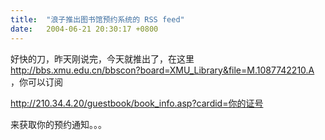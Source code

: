 ```yaml
---
title:  "浪子推出图书馆预约系统的 RSS feed"
date:   2004-06-21 20:30:17 +0800
---
```


好快的刀，昨天刚说完，今天就推出了，在这里 http://bbs.xmu.edu.cn/bbscon?board=XMU_Library&file=M.1087742210.A ，你可以订阅  

http://210.34.4.20/guestbook/book_info.asp?cardid=你的证号  

来获取你的预约通知。。。  

